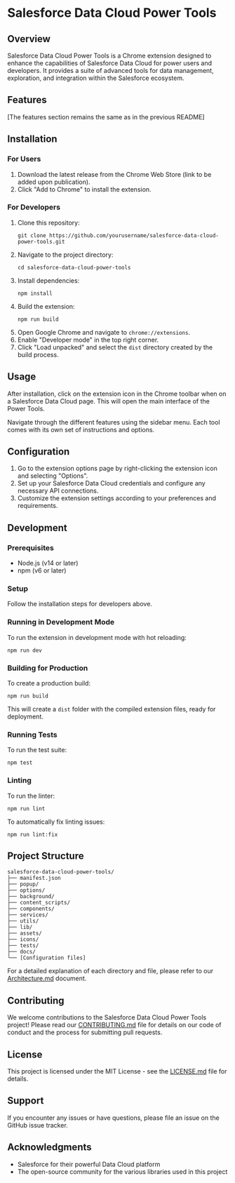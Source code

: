 # Salesforce Data Cloud Power Tools

## Overview

Salesforce Data Cloud Power Tools is a Chrome extension designed to enhance the capabilities of Salesforce Data Cloud for power users and developers. It provides a suite of advanced tools for data management, exploration, and integration within the Salesforce ecosystem.

## Features

[The features section remains the same as in the previous README]

## Installation

### For Users

1. Download the latest release from the Chrome Web Store (link to be added upon publication).
2. Click "Add to Chrome" to install the extension.

### For Developers

1. Clone this repository:
   ```
   git clone https://github.com/yourusername/salesforce-data-cloud-power-tools.git
   ```
2. Navigate to the project directory:
   ```
   cd salesforce-data-cloud-power-tools
   ```
3. Install dependencies:
   ```
   npm install
   ```
4. Build the extension:
   ```
   npm run build
   ```
5. Open Google Chrome and navigate to `chrome://extensions`.
6. Enable "Developer mode" in the top right corner.
7. Click "Load unpacked" and select the `dist` directory created by the build process.

## Usage

After installation, click on the extension icon in the Chrome toolbar when on a Salesforce Data Cloud page. This will open the main interface of the Power Tools.

Navigate through the different features using the sidebar menu. Each tool comes with its own set of instructions and options.

## Configuration

1. Go to the extension options page by right-clicking the extension icon and selecting "Options".
2. Set up your Salesforce Data Cloud credentials and configure any necessary API connections.
3. Customize the extension settings according to your preferences and requirements.

## Development

### Prerequisites

- Node.js (v14 or later)
- npm (v6 or later)

### Setup

Follow the installation steps for developers above.

### Running in Development Mode

To run the extension in development mode with hot reloading:

```
npm run dev
```

### Building for Production

To create a production build:

```
npm run build
```

This will create a `dist` folder with the compiled extension files, ready for deployment.

### Running Tests

To run the test suite:

```
npm test
```

### Linting

To run the linter:

```
npm run lint
```

To automatically fix linting issues:

```
npm run lint:fix
```

## Project Structure

```
salesforce-data-cloud-power-tools/
├── manifest.json
├── popup/
├── options/
├── background/
├── content_scripts/
├── components/
├── services/
├── utils/
├── lib/
├── assets/
├── icons/
├── tests/
├── docs/
└── [Configuration files]
```

For a detailed explanation of each directory and file, please refer to our [Architecture.md](docs/Architecture.md) document.

## Contributing

We welcome contributions to the Salesforce Data Cloud Power Tools project! Please read our [CONTRIBUTING.md](docs/CONTRIBUTING.md) file for details on our code of conduct and the process for submitting pull requests.

## License

This project is licensed under the MIT License - see the [LICENSE.md](LICENSE.md) file for details.

## Support

If you encounter any issues or have questions, please file an issue on the GitHub issue tracker.

## Acknowledgments

- Salesforce for their powerful Data Cloud platform
- The open-source community for the various libraries used in this project

